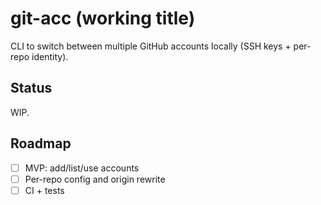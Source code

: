 # git-acc (working title)

CLI to switch between multiple GitHub accounts locally (SSH keys + per-repo identity).

## Status
WIP.

## Roadmap
- [ ] MVP: add/list/use accounts
- [ ] Per-repo config and origin rewrite
- [ ] CI + tests

